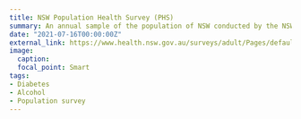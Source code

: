 ```yaml
---
title: NSW Population Health Survey (PHS)
summary: An annual sample of the population of NSW conducted by the NSW Ministry of Health
date: "2021-07-16T00:00:00Z"
external_link: https://www.health.nsw.gov.au/surveys/adult/Pages/default.aspx
image:
  caption: 
  focal_point: Smart
tags:
- Diabetes
- Alcohol
- Population survey
---
```

